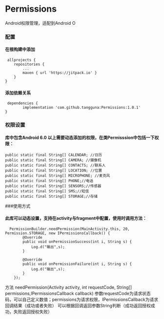 # Permissions
Android权限管理，适配到Android O
### 配置
#### 在根构建中添加
     allprojects {
		repositories {
			...
			maven { url 'https://jitpack.io' }
		}
	}
#### 添加依赖关系
     dependencies {
	        implementation 'com.github.tangguna:Permissions:1.0.1'
	}
  
  
### 权限设置
#### 库中包含Android 6.0 以上需要动态添加的权限，在类Permisssion中包括一下权限：
    public static final String[] CALENDAR; //日历
    public static final String[] CAMERA; //摄像机
    public static final String[] CONTACTS; //联系人
    public static final String[] LOCATION; //位置
    public static final String[] MICROPHONE; //麦克风
    public static final String[] PHONE;//电话
    public static final String[] SENSORS;//传感器
    public static final String[] SMS;//短信
    public static final String[] STORAGE;//存储
    
###使用方式
#### 此库可以动态设置，支持在activity与fragment中配置，使用时调用方法：
      PermissionBuilder.needPermission(MainActivity.this, 20, Permission.STORAGE, new IPermissionsCallback() {
            @Override
            public void onPermissionSuccess(int i, String s) {
                Log.d("输出",s);
            }

            @Override
            public void onPermissionFailure(int i, String s) {
                Log.d("输出",s);
            }
        });
方法 needPermission(Activity activity, int requestCode, String[] permissions,IPermissionsCallback callback) 
参数requestCode为请求状态码，可以自己定义数值；permissions为请求权限，IPermissionsCallback为请求回调结果（成功或者失败）
可以根据回调返回参数String判断（成功返回授权成功，失败返回授权失败）
